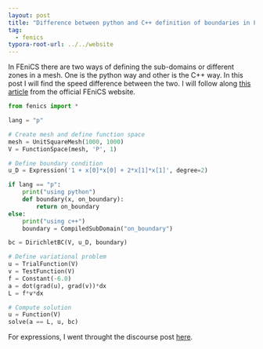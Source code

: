 ```yaml
---
layout: post
title: "Difference between python and C++ definition of boundaries in FEniCS."
tag: 
  - fenics
typora-root-url: ../../website
---
```


In FEniCS there are two ways of defining the sub-domains or different zones in a mesh. One is the python way and other is the C++ way. In this post I will find the speed difference between the two. I will follow along [this article](https://fenicsproject.org/pub/tutorial/sphinx1/._ftut1005.html) from the official FEniCS website. 

```python
from fenics import *

lang = "p"

# Create mesh and define function space
mesh = UnitSquareMesh(1000, 1000)
V = FunctionSpace(mesh, 'P', 1)

# Define boundary condition
u_D = Expression('1 + x[0]*x[0] + 2*x[1]*x[1]', degree=2)

if lang == "p":
	print("using python")
	def boundary(x, on_boundary):
	    return on_boundary
else:
	print("using c++")
	boundary = CompiledSubDomain("on_boundary")

bc = DirichletBC(V, u_D, boundary)

# Define variational problem
u = TrialFunction(V)
v = TestFunction(V)
f = Constant(-6.0)
a = dot(grad(u), grad(v))*dx
L = f*v*dx

# Compute solution
u = Function(V)
solve(a == L, u, bc)
```

For expressions, I went throught the discourse post [here](https://fenicsproject.discourse.group/t/cpp-based-expression/929).